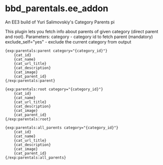 # bbd_parentals.ee_addon
An EE3 build of Yuri Salimovskiy's Category Parents pi

This plugin lets you fetch info about parents of given category (direct parent and root).
    Parameters:
    category - category id to fetch parent (mandatory)
    exclude_self="yes" - exclude the current category from output
    
    {exp:parentals:parent category="{category_id}"}
    	{cat_id}
    	{cat_name}
    	{cat_url_title}
    	{cat_description}
    	{cat_image}
    	{cat_parent_id}
    {/exp:parentals:parent}
	
    {exp:parentals:root category="{category_id}"}
    	{cat_id}
    	{cat_name}
    	{cat_url_title}
    	{cat_description}
    	{cat_image}
    	{cat_parent_id}
    {/exp:parentals:root}
    
    {exp:parentals:all_parents category="{category_id}"}
    	{cat_id}
    	{cat_name}
    	{cat_url_title}
    	{cat_description}
    	{cat_image}
    	{cat_parent_id}
    {/exp:parentals:all_parents}
